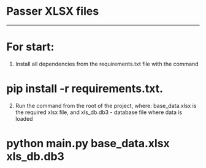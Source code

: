 # Passer XLSX files
___________________________________________

# For start:

1. Install all dependencies from the requirements.txt file with the command
# pip install -r requirements.txt.
2. Run the command from the root of the project, where:
     base_data.xlsx is the required xlsx file, and
     xls_db.db3 - database file where data is loaded
# python main.py base_data.xlsx xls_db.db3
    
 

